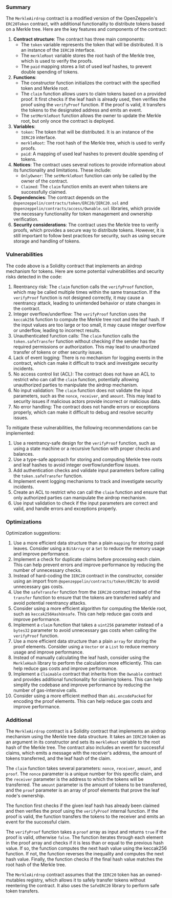 ### Summary

The `MerkleAirdrop` contract is a modified version of the OpenZeppelin's `ERC20Token` contract,
with additional functionality to distribute tokens based on a Merkle tree. Here are the key features
and components of the contract:

1. **Contract structure**: The contract has three main components:
	* The `token` variable represents the token that will be distributed. It is an instance of the
`IERC20` interface.
	* The `merkleRoot` variable stores the root hash of the Merkle tree, which is used to verify the
proofs.
	* The `paid` mapping stores a list of used leaf hashes, to prevent double spending of tokens.
2. **Functions**:
	* The constructor function initializes the contract with the specified token and Merkle root.
	* The `claim` function allows users to claim tokens based on a provided proof. It first checks if the
leaf hash is already used, then verifies the proof using the `verifyProof` function. If the proof is
valid, it transfers the tokens to the designated address and emits an event.
	* The `setMerkleRoot` function allows the owner to update the Merkle root, but only once the
contract is deployed.
3. **Variables**:
	* `token`: The token that will be distributed. It is an instance of the `IERC20` interface.
	* `merkleRoot`: The root hash of the Merkle tree, which is used to verify proofs.
	* `paid`: A mapping of used leaf hashes to prevent double spending of tokens.
4. **Notices**: The contract uses several notices to provide information about its functionality and
limitations. These include:
	* `OnlyOwner`: The `setMerkleRoot` function can only be called by the owner of the contract.
	* `Claimed`: The `claim` function emits an event when tokens are successfully claimed.
5. **Dependencies**: The contract depends on the
`@openzeppelin/contracts/token/ERC20/IERC20.sol` and
`@openzeppelin/contracts/access/Ownable.sol` libraries, which provide the necessary
functionality for token management and ownership verification.
6. **Security considerations**: The contract uses the Merkle tree to verify proofs, which provides a
secure way to distribute tokens. However, it is still important to follow best practices for security,
such as using secure storage and handling of tokens.

### Vulnerabilities

The code above is a Solidity contract that implements an airdrop mechanism for tokens. Here are
some potential vulnerabilities and security risks detected in the code:

1. Reentrancy risk: The `claim` function calls the `verifyProof` function, which may be called
multiple times within the same transaction. If the `verifyProof` function is not designed correctly, it may cause a reentrancy attack, leading to unintended behavior or state changes in the contract.
2. Integer overflow/underflow: The `verifyProof` function uses the `keccak256` function to compute
the Merkle tree root and the leaf hash. If the input values are too large or too small, it may cause
integer overflow or underflow, leading to incorrect results.
3. Unauthenticated function calls: The `claim` function calls the `token.safeTransfer` function
without checking if the sender has the required permissions or authorization. This may lead to
unauthorized transfer of tokens or other security issues.
4. Lack of event logging: There is no mechanism for logging events in the contract, which can
make it difficult to track and investigate security incidents.
5. No access control list (ACL): The contract does not have an ACL to restrict who can call the
`claim` function, potentially allowing unauthorized parties to manipulate the airdrop mechanism.
6. No input validation: The `claim` function does not validate the input parameters, such as the
`nonce`, `receiver`, and `amount`. This may lead to security issues if malicious actors provide
incorrect or malicious data.
7. No error handling: The contract does not handle errors or exceptions properly, which can make
it difficult to debug and resolve security issues.

To mitigate these vulnerabilities, the following recommendations can be implemented:

1. Use a reentrancy-safe design for the `verifyProof` function, such as using a state machine or a
recursive function with proper checks and balances.
2. Use a type-safe approach for storing and computing Merkle tree roots and leaf hashes to avoid
integer overflow/underflow issues.
3. Add authentication checks and validate input parameters before calling the `token.safeTransfer`
function.
4. Implement event logging mechanisms to track and investigate security incidents.
5. Create an ACL to restrict who can call the `claim` function and ensure that only authorized
parties can manipulate the airdrop mechanism.
6. Use input validation to check if the input parameters are correct and valid, and handle errors and exceptions properly.

### Optimizations

Optimization suggestions:

1. Use a more efficient data structure than a plain `mapping` for storing paid leaves. Consider
using a `BitArray` or a `Set` to reduce the memory usage and improve performance.
2. Implement a check for duplicate claims before processing each claim. This can help prevent
errors and improve performance by reducing the number of unnecessary checks.
3. Instead of hard-coding the `IERC20` contract in the constructor, consider using an import from
`@openzeppelin/contracts/token/ERC20/` to avoid unnecessary gas costs.
4. Use the `safeTransfer` function from the `IERC20` contract instead of the `transfer` function to
ensure that the tokens are transferred safely and avoid potential reentrancy attacks.
5. Consider using a more efficient algorithm for computing the Merkle root, such as
`keccak256HashUnsafe`. This can help reduce gas costs and improve performance.
6. Implement a `claim` function that takes a `uint256` parameter instead of a `bytes32` parameter
to avoid unnecessary gas costs when calling the `verifyProof` function.
7. Use a more efficient data structure than a plain `array` for storing the proof elements. Consider
using a `Vector` or a `List` to reduce memory usage and improve performance.
8. Instead of manually calculating the leaf hash, consider using the `MerkleHash` library to
perform the calculation more efficiently. This can help reduce gas costs and improve performance.
9. Implement a `Claimable` contract that inherits from the `Ownable` contract and provides
additional functionality for claiming tokens. This can help simplify the codebase and improve
performance by reducing the number of gas-intensive calls.
10. Consider using a more efficient method than `abi.encodePacked` for encoding the proof
elements. This can help reduce gas costs and improve performance.

### Additional

The `MerkleAirdrop` contract is a Solidity contract that implements an airdrop mechanism using
the Merkle tree data structure. It takes an `IERC20` token as an argument in its constructor and
sets its `merkleRoot` variable to the root hash of the Merkle tree. The contract also includes an
event for successful claims, which emits a message with the receiver's address, the amount of
tokens transferred, and the leaf hash of the claim.

The `claim` function takes several parameters: `nonce`, `receiver`, `amount`, and `proof`. The
`nonce` parameter is a unique number for this specific claim, and the `receiver` parameter is the
address to which the tokens will be transferred. The `amount` parameter is the amount of tokens
to be transferred, and the `proof` parameter is an array of proof elements that prove the leaf
node's ownership.

The function first checks if the given leaf hash has already been claimed and then verifies the
proof using the `verifyProof` internal function. If the proof is valid, the function transfers the tokens
to the receiver and emits an event for the successful claim.

The `verifyProof` function takes a `proof` array as input and returns `true` if the proof is valid,
otherwise `false`. The function iterates through each element in the proof array and checks if it is
less than or equal to the previous hash value. If so, the function computes the next hash value
using the keccak256 function. If not, the function reverses the inequality and computes the next
hash value. Finally, the function checks if the final hash value matches the root hash of the Merkle
tree.

The `MerkleAirdrop` contract assumes that the `IERC20` token has an owned-mutables registry,
which allows it to safely transfer tokens without reentering the contract. It also uses the `SafeERC20` library to perform safe token transfers.
